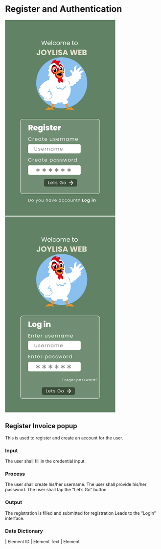 # Register and Authentication
![register](../Assets/Register.png)
![register](../Assets/login.png)

## Register Invoice popup
This is used to register and create an account for the user.
### Input
The user shall fill in the credential input.
### Process
The user shall create his/her username.
The user shall provide his/her password.
The user shall tap the “Let’s Go” button.

### Output
The registration is filled and submitted for registration
Leads to the “Login” interface.


### Data Dictionary
| Element ID | Element Text | Element
